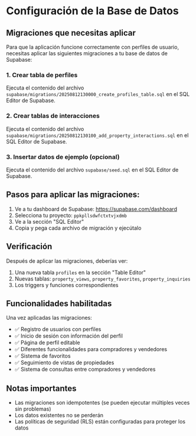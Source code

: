 # Configuración de la Base de Datos

## Migraciones que necesitas aplicar

Para que la aplicación funcione correctamente con perfiles de usuario, necesitas aplicar las siguientes migraciones a tu base de datos de Supabase:

### 1. Crear tabla de perfiles
Ejecuta el contenido del archivo `supabase/migrations/20250812130000_create_profiles_table.sql` en el SQL Editor de Supabase.

### 2. Crear tablas de interacciones
Ejecuta el contenido del archivo `supabase/migrations/20250812130100_add_property_interactions.sql` en el SQL Editor de Supabase.

### 3. Insertar datos de ejemplo (opcional)
Ejecuta el contenido del archivo `supabase/seed.sql` en el SQL Editor de Supabase.

## Pasos para aplicar las migraciones:

1. Ve a tu dashboard de Supabase: https://supabase.com/dashboard
2. Selecciona tu proyecto: `ppkpllsdwfctxtvjxdmb`
3. Ve a la sección "SQL Editor"
4. Copia y pega cada archivo de migración y ejecútalo

## Verificación

Después de aplicar las migraciones, deberías ver:

1. Una nueva tabla `profiles` en la sección "Table Editor"
2. Nuevas tablas: `property_views`, `property_favorites`, `property_inquiries`
3. Los triggers y funciones correspondientes

## Funcionalidades habilitadas

Una vez aplicadas las migraciones:

- ✅ Registro de usuarios con perfiles
- ✅ Inicio de sesión con información del perfil
- ✅ Página de perfil editable
- ✅ Diferentes funcionalidades para compradores y vendedores
- ✅ Sistema de favoritos
- ✅ Seguimiento de vistas de propiedades
- ✅ Sistema de consultas entre compradores y vendedores

## Notas importantes

- Las migraciones son idempotentes (se pueden ejecutar múltiples veces sin problemas)
- Los datos existentes no se perderán
- Las políticas de seguridad (RLS) están configuradas para proteger los datos
